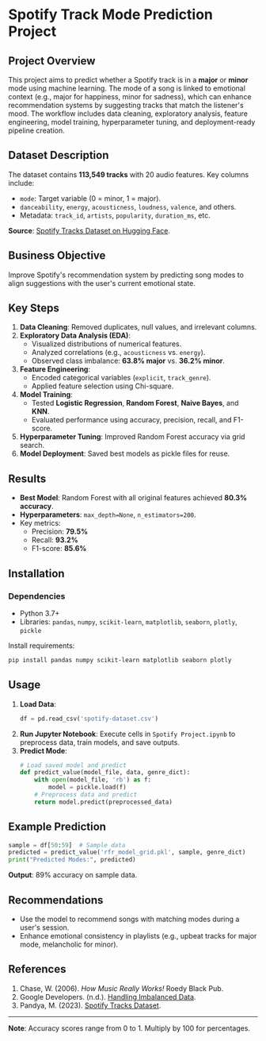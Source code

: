 
# Spotify Track Mode Prediction Project

## Project Overview
This project aims to predict whether a Spotify track is in a **major** or **minor** mode using machine learning. The mode of a song is linked to emotional context (e.g., major for happiness, minor for sadness), which can enhance recommendation systems by suggesting tracks that match the listener's mood. The workflow includes data cleaning, exploratory analysis, feature engineering, model training, hyperparameter tuning, and deployment-ready pipeline creation.

## Dataset Description
The dataset contains **113,549 tracks** with 20 audio features. Key columns include:
- `mode`: Target variable (0 = minor, 1 = major).
- `danceability`, `energy`, `acousticness`, `loudness`, `valence`, and others.
- Metadata: `track_id`, `artists`, `popularity`, `duration_ms`, etc.

**Source**: [Spotify Tracks Dataset on Hugging Face](https://huggingface.co/datasets/maharshipandya/spotify-tracks-dataset).

## Business Objective
Improve Spotify's recommendation system by predicting song modes to align suggestions with the user's current emotional state.

## Key Steps
1. **Data Cleaning**: Removed duplicates, null values, and irrelevant columns.
2. **Exploratory Data Analysis (EDA)**:
   - Visualized distributions of numerical features.
   - Analyzed correlations (e.g., `acousticness` vs. `energy`).
   - Observed class imbalance: **63.8% major** vs. **36.2% minor**.
3. **Feature Engineering**:
   - Encoded categorical variables (`explicit`, `track_genre`).
   - Applied feature selection using Chi-square.
4. **Model Training**:
   - Tested **Logistic Regression**, **Random Forest**, **Naive Bayes**, and **KNN**.
   - Evaluated performance using accuracy, precision, recall, and F1-score.
5. **Hyperparameter Tuning**: Improved Random Forest accuracy via grid search.
6. **Model Deployment**: Saved best models as pickle files for reuse.

## Results
- **Best Model**: Random Forest with all original features achieved **80.3% accuracy**.
- **Hyperparameters**: `max_depth=None`, `n_estimators=200`.
- Key metrics:
  - Precision: **79.5%**
  - Recall: **93.2%**
  - F1-score: **85.6%**

## Installation
### Dependencies
- Python 3.7+
- Libraries: `pandas`, `numpy`, `scikit-learn`, `matplotlib`, `seaborn`, `plotly`, `pickle`

Install requirements:
```bash
pip install pandas numpy scikit-learn matplotlib seaborn plotly
```

## Usage
1. **Load Data**:
   ```python
   df = pd.read_csv('spotify-dataset.csv')
   ```
2. **Run Jupyter Notebook**: Execute cells in `Spotify Project.ipynb` to preprocess data, train models, and save outputs.
3. **Predict Mode**:
   ```python
   # Load saved model and predict
   def predict_value(model_file, data, genre_dict):
       with open(model_file, 'rb') as f:
           model = pickle.load(f)
       # Preprocess data and predict
       return model.predict(preprocessed_data)
   ```

## Example Prediction
```python
sample = df[50:59]  # Sample data
predicted = predict_value('rfr_model_grid.pkl', sample, genre_dict)
print("Predicted Modes:", predicted)
```
**Output**: 89% accuracy on sample data.

## Recommendations
- Use the model to recommend songs with matching modes during a user's session.
- Enhance emotional consistency in playlists (e.g., upbeat tracks for major mode, melancholic for minor).

## References
1. Chase, W. (2006). *How Music Really Works!* Roedy Black Pub.
2. Google Developers. (n.d.). [Handling Imbalanced Data](https://developers.google.com/machine-learning/data-prep/construct/sampling-splitting/imbalanced-data).
3. Pandya, M. (2023). [Spotify Tracks Dataset](https://huggingface.co/datasets/maharshipandya/spotify-tracks-dataset).

---

**Note**: Accuracy scores range from 0 to 1. Multiply by 100 for percentages.
